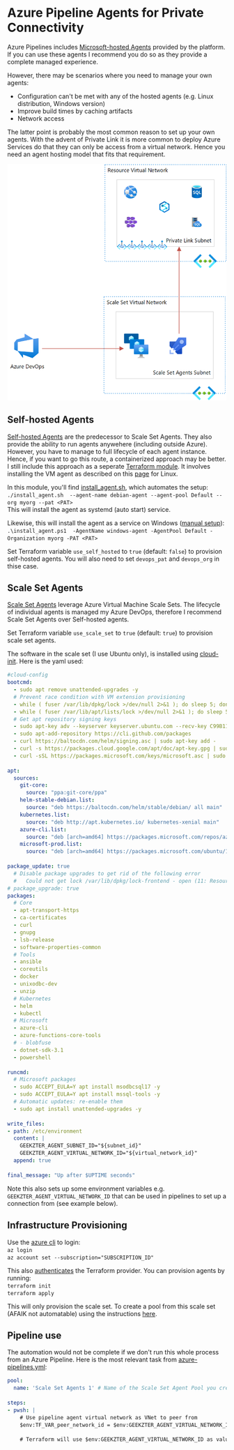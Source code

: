 # Azure Pipeline Agents for Private Connectivity

Azure Pipelines includes [Microsoft-hosted Agents](https://docs.microsoft.com/en-us/azure/devops/pipelines/agents/hosted?view=azure-devops&tabs=yaml) provided by the platform. If you can use these agents I recommend you do so as they provide a complete managed experience.

However, there may be scenarios where you need to manage your own agents:
- Configuration can't be met with any of the hosted agents (e.g. Linux distribution, Windows version)
- Improve build times by caching artifacts
- Network access

The latter point is probably the most common reason to set up your own agents. With the advent of Private Link it is more common to deploy Azure Services do that they can only be access from a virtual network. Hence you need an agent hosting model that fits that requirement. 

![](visuals/diagram.png)

## Self-hosted Agents
[Self-hosted Agents](https://docs.microsoft.com/en-us/azure/devops/pipelines/agents/v2-linux?view=azure-devops) are the predecessor to Scale Set Agents. They also provide the ability to run agents anywehere (including outside Azure). However, you have to manage to full lifecycle of each agent instance. Hence, if you want to go this route, a containerized approach may be better. I still include this approach as a seperate [Terraform module](terraform/modules/self-hosted-agents). It involves installing the VM agent as described on this [page](https://docs.microsoft.com/en-us/azure/devops/pipelines/agents/v2-linux) for Linux. 

In this module, you'll find [install_agent.sh](./scripts/agent/install_agent.sh), which automates the setup:  
`./install_agent.sh  --agent-name debian-agent --agent-pool Default --org myorg --pat <PAT>`  
This will install the agent as systemd (auto start) service.

Likewise, this will install the agent as a service on Windows ([manual setup](https://docs.microsoft.com/en-us/azure/devops/pipelines/agents/v2-windows)):  
`.\install_agent.ps1  -AgentName windows-agent -AgentPool Default -Organization myorg -PAT <PAT>`

Set Terraform variable `use_self_hosted` to `true` (default: `false`) to provision self-hosted agents. You will also need to set `devops_pat` and `devops_org` in thise case.

## Scale Set Agents
[Scale Set Agents](https://docs.microsoft.com/en-us/azure/devops/pipelines/agents/scale-set-agents?view=azure-devops) leverage Azure Virtual Machine Scale Sets. The lifecycle of individual agents is managed my Azure DevOps, therefore I recommend Scale Set Agents over Self-hosted agents. 

Set Terraform variable `use_scale_set` to `true` (default: `true`) to provision scale set agents. 

The software in the scale set (I use Ubuntu only), is installed using [cloud-init](https://cloudinit.readthedocs.io/en/latest/). Here is the yaml used:
```yaml
#cloud-config
bootcmd:
  - sudo apt remove unattended-upgrades -y
  # Prevent race condition with VM extension provisioning
  - while ( fuser /var/lib/dpkg/lock >/dev/null 2>&1 ); do sleep 5; done;
  - while ( fuser /var/lib/apt/lists/lock >/dev/null 2>&1 ); do sleep 5; done;
  # Get apt repository signing keys
  - sudo apt-key adv --keyserver keyserver.ubuntu.com --recv-key C99B11DEB97541F0    # GitHub
  - sudo apt-add-repository https://cli.github.com/packages
  - curl https://baltocdn.com/helm/signing.asc | sudo apt-key add -                  # Helm
  - curl -s https://packages.cloud.google.com/apt/doc/apt-key.gpg | sudo apt-key add # Kubernetes
  - curl -sSL https://packages.microsoft.com/keys/microsoft.asc | sudo apt-key add - # Microsoft

apt:
  sources:
    git-core:
      source: "ppa:git-core/ppa"
    helm-stable-debian.list:
      source: "deb https://baltocdn.com/helm/stable/debian/ all main"
    kubernetes.list:
      source: "deb http://apt.kubernetes.io/ kubernetes-xenial main"
    azure-cli.list:
      source: "deb [arch=amd64] https://packages.microsoft.com/repos/azure-cli/ bionic main"
    microsoft-prod.list:
      source: "deb [arch=amd64] https://packages.microsoft.com/ubuntu/18.04/prod bionic main"

package_update: true
  # Disable package upgrades to get rid of the following error
  #   Could not get lock /var/lib/dpkg/lock-frontend - open (11: Resource temporarily unavailable)
# package_upgrade: true
packages:
  # Core
  - apt-transport-https
  - ca-certificates
  - curl
  - gnupg
  - lsb-release
  - software-properties-common
  # Tools
  - ansible
  - coreutils
  - docker
  - unixodbc-dev
  - unzip
  # Kubernetes
  - helm
  - kubectl
  # Microsoft
  - azure-cli
  - azure-functions-core-tools
  # - blobfuse
  - dotnet-sdk-3.1
  - powershell

runcmd:
  # Microsoft packages
  - sudo ACCEPT_EULA=Y apt install msodbcsql17 -y
  - sudo ACCEPT_EULA=Y apt install mssql-tools -y
  # Automatic updates: re-enable them
  - sudo apt install unattended-upgrades -y

write_files:
- path: /etc/environment
  content: |
    GEEKZTER_AGENT_SUBNET_ID="${subnet_id}"
    GEEKZTER_AGENT_VIRTUAL_NETWORK_ID="${virtual_network_id}"
  append: true

final_message: "Up after $UPTIME seconds"
```

Note this also sets up some environment variables e.g. `GEEKZTER_AGENT_VIRTUAL_NETWORK_ID` that can be used in pipelines to set up a connection from (see example below).
## Infrastructure Provisioning

Use the [azure cli](https://docs.microsoft.com/en-us/cli/azure/install-azure-cli?view=azure-cli-latest) to login:  
`az login`  
`az account set --subscription="SUBSCRIPTION_ID"`

This also [authenticates](https://www.terraform.io/docs/providers/azurerm/guides/azure_cli.html) the Terraform provider.
You can provision agents by running:  
`terraform init`  
`terraform apply`

This will only provision the scale set. To create a pool from this scale set (AFAIK not automatable) using the instructions [here](https://docs.microsoft.com/en-us/azure/devops/pipelines/agents/scale-set-agents?view=azure-devops#create-the-scale-set-agent-pool).


## Pipeline use
The automation would not be complete if we don't run this whole process from an Azure Pipeline. Here is the most relevant task from [azure-pipelines.yml](./azure-pipelines.yml):

```yaml
pool:
  name: 'Scale Set Agents 1' # Name of the Scale Set Agent Pool you created

steps:
- pwsh: |
    # Use pipeline agent virtual network as VNet to peer from
    $env:TF_VAR_peer_network_id = $env:GEEKZTER_AGENT_VIRTUAL_NETWORK_ID

    # Terraform will use $env:GEEKZTER_AGENT_VIRTUAL_NETWORK_ID as value for input variable 'peer_network_id'
```

